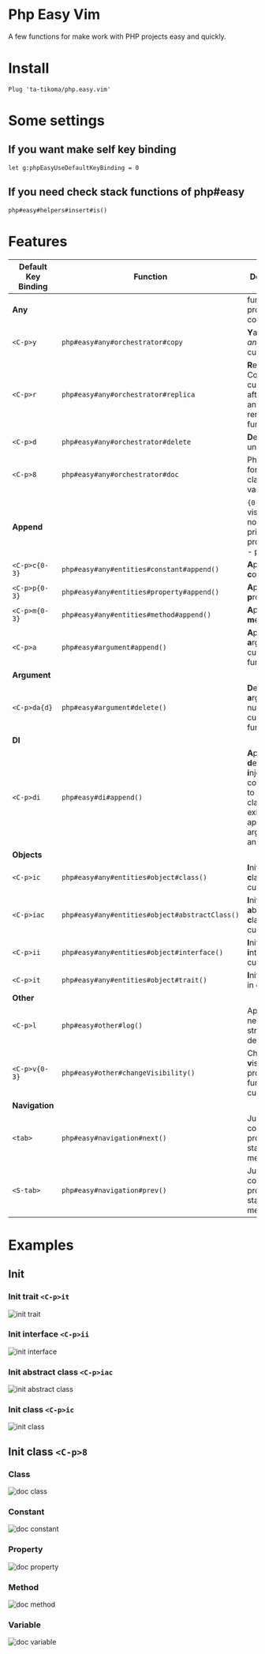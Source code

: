 # Php Easy Vim

A few functions for make work with PHP projects easy and quickly.

# Install

```vim
Plug 'ta-tikoma/php.easy.vim'
```

# Some settings

## If you want make self key binding

```vim
let g:phpEasyUseDefaultKeyBinding = 0
```

## If you need check stack functions of php#easy

```vim
php#easy#helpers#insert#is()
```

# Features

| Default Key Binding | Function  | Description |
| --- | --- | --- |
| **Any**             |                                                | function or property or constant |
| `<C-p>y`            | `php#easy#any#orchestrator#copy`               | **Y**ank (copy) *any* under cursor |
| `<C-p>r`            | `php#easy#any#orchestrator#replica`            | **R**eplica *any*: Copy under cursor, paste after current and trigger rename function |
| `<C-p>d`            | `php#easy#any#orchestrator#delete`             | **D**elete *any* under cursor |
| `<C-p>8`            | `php#easy#any#orchestrator#doc`                | PhpDocBlock for *any* or class or variable |
| **Append**          |                                                | `{0-3}` it is visibility; 0 - nothing, 1 - private, 2 - protected, 3 - public |
| `<C-p>c{0-3}`       | `php#easy#any#entities#constant#append()`      | **A**ppend **c**onstant |
| `<C-p>p{0-3}`       | `php#easy#any#entities#property#append()`      | **A**ppend **p**roperty |
| `<C-p>m{0-3}`       | `php#easy#any#entities#method#append()`        | **A**ppend **m**ethod |
| `<C-p>a`            | `php#easy#argument#append()`                   | **A**ppend new **a**rgument in current function |
| **Argument**        |||
| `<C-p>da{d}`        | `php#easy#argument#delete()`                   | **D**elete **a**rgument by number in current function |
| **DI**              |||
| `<C-p>di`           | `php#easy#di#append()`                         | **A**ppend **d**epended **i**njection: add constructor to current class (if not exist), append argument and property |
| **Objects**         |||
| `<C-p>ic`           | `php#easy#any#entities#object#class()`         | **I**nitialize **c**lass in current file |
| `<C-p>iac`          | `php#easy#any#entities#object#abstractClass()` | **I**nitialize **a**bstract **c**lass in current file |
| `<C-p>ii`           | `php#easy#any#entities#object#interface()`     | **I**nitialize **i**nterface in current file |
| `<C-p>it`           | `php#easy#any#entities#object#trait()`         | **I**nitialize **t**rait in current file |
| **Other**           |||
| `<C-p>l`            | `php#easy#other#log()`                         | Append on new line print structure for debug |
| `<C-p>v{0-3}`       | `php#easy#other#changeVisibility()`            | Change **v**isibiliti property or function on current line |
| **Navigation**      |||
| `<tab>`             | `php#easy#navigation#next()`                   | Jump to next constant, property, start or end method |
| `<S-tab>`           | `php#easy#navigation#prev()`                   | Jump to prev constant, property, start or end method |

# Examples

## Init

### Init trait `<C-p>it`
![init trait](https://raw.githubusercontent.com/ta-tikoma/php.easy.vim/main/example/init/trait.gif)

### Init interface `<C-p>ii`
![init interface](https://raw.githubusercontent.com/ta-tikoma/php.easy.vim/main/example/init/interface.gif)

### Init abstract class `<C-p>iac`
![init abstract class](https://raw.githubusercontent.com/ta-tikoma/php.easy.vim/main/example/init/abstract-class.gif)

### Init class `<C-p>ic`
![init class](https://raw.githubusercontent.com/ta-tikoma/php.easy.vim/main/example/init/class.gif)

## Init class `<C-p>8`

### Class
![doc class](https://raw.githubusercontent.com/ta-tikoma/php.easy.vim/main/example/doc/class.gif)

### Constant
![doc constant](https://raw.githubusercontent.com/ta-tikoma/php.easy.vim/main/example/doc/constant.gif)

### Property
![doc property](https://raw.githubusercontent.com/ta-tikoma/php.easy.vim/main/example/doc/property.gif)

### Method
![doc method](https://raw.githubusercontent.com/ta-tikoma/php.easy.vim/main/example/doc/method.gif)

### Variable
![doc variable](https://raw.githubusercontent.com/ta-tikoma/php.easy.vim/main/example/doc/variable.gif)
